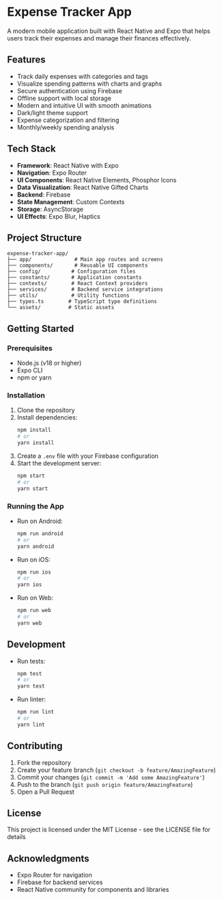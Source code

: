 # Expense Tracker App

A modern mobile application built with React Native and Expo that helps users track their expenses and manage their finances effectively.

## Features

- Track daily expenses with categories and tags
- Visualize spending patterns with charts and graphs
- Secure authentication using Firebase
- Offline support with local storage
- Modern and intuitive UI with smooth animations
- Dark/light theme support
- Expense categorization and filtering
- Monthly/weekly spending analysis

## Tech Stack

- **Framework**: React Native with Expo
- **Navigation**: Expo Router
- **UI Components**: React Native Elements, Phosphor Icons
- **Data Visualization**: React Native Gifted Charts
- **Backend**: Firebase
- **State Management**: Custom Contexts
- **Storage**: AsyncStorage
- **UI Effects**: Expo Blur, Haptics

## Project Structure

```
expense-tracker-app/
├── app/              # Main app routes and screens
├── components/       # Reusable UI components
├── config/          # Configuration files
├── constants/       # Application constants
├── contexts/        # React Context providers
├── services/        # Backend service integrations
├── utils/           # Utility functions
├── types.ts        # TypeScript type definitions
└── assets/         # Static assets
```

## Getting Started

### Prerequisites

- Node.js (v18 or higher)
- Expo CLI
- npm or yarn

### Installation

1. Clone the repository
2. Install dependencies:
   ```bash
   npm install
   # or
   yarn install
   ```
3. Create a `.env` file with your Firebase configuration
4. Start the development server:
   ```bash
   npm start
   # or
   yarn start
   ```

### Running the App

- Run on Android:
  ```bash
  npm run android
  # or
  yarn android
  ```
- Run on iOS:
  ```bash
  npm run ios
  # or
  yarn ios
  ```
- Run on Web:
  ```bash
  npm run web
  # or
  yarn web
  ```

## Development

- Run tests:
  ```bash
  npm test
  # or
  yarn test
  ```
- Run linter:
  ```bash
  npm run lint
  # or
  yarn lint
  ```

## Contributing

1. Fork the repository
2. Create your feature branch (`git checkout -b feature/AmazingFeature`)
3. Commit your changes (`git commit -m 'Add some AmazingFeature'`)
4. Push to the branch (`git push origin feature/AmazingFeature`)
5. Open a Pull Request

## License

This project is licensed under the MIT License - see the LICENSE file for details

## Acknowledgments

- Expo Router for navigation
- Firebase for backend services
- React Native community for components and libraries
